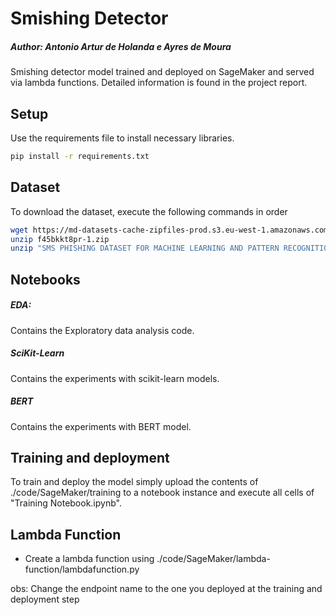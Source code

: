 # Smishing Detector
##### Author: Antonio Artur de Holanda e Ayres de Moura
Smishing detector model trained and deployed on SageMaker and served via lambda functions. Detailed information is found in the project report.

## Setup
Use the requirements file to install necessary libraries.
```bash
pip install -r requirements.txt
```

## Dataset
To download the dataset, execute the following commands in order

```bash
wget https://md-datasets-cache-zipfiles-prod.s3.eu-west-1.amazonaws.com/f45bkkt8pr-1.zip
unzip f45bkkt8pr-1.zip
unzip "SMS PHISHING DATASET FOR MACHINE LEARNING AND PATTERN RECOGNITION/Dataset_5971.zip"
```

## Notebooks

##### EDA:
Contains the Exploratory data analysis code.
##### SciKit-Learn
Contains the experiments with scikit-learn models.
##### BERT
Contains the experiments with BERT model.

## Training and deployment

To train and deploy the model simply upload the contents of ./code/SageMaker/training to a notebook instance and execute all cells of "Training Notebook.ipynb".

## Lambda Function

- Create a lambda function using ./code/SageMaker/lambda-function/lambdafunction.py

obs: Change the endpoint name to the one you deployed at the training and deployment step

